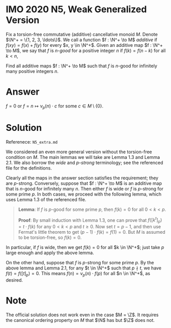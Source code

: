 # IMO 2020 N5, Weak Generalized Version

Fix a torsion-free commutative (additive) cancellative monoid $M$.
Denote $\N^+ = \{1, 2, 3, \ldots\}$.
We call a function $f : \N^+ \to M$ *additive* if $f(xy) = f(x) + f(y)$ for every $x, y \in \N^+$.
Given an additive map $f : \N^+ \to M$, we say that $f$ is *$n$-good* for a positive integer $n$ if $f(k) = f(n - k)$ for all $k < n$,

Find all additive maps $f : \N^+ \to M$ such that $f$ is $n$-good for infinitely many positive integers $n$.



# Answer

$f = 0$ or $f = n \mapsto \nu_p(n) \cdot c$ for some $c \in M \setminus \{0\}$.



# Solution

Referenece: `N5_extra.md`

We considered an even more general version without the torsion-free condition on $M$.
The main lemmas we will take are Lemma 1.3 and Lemma 2.1.
We also borrow the *wide* and *$p$-strong* terminology; see the referenced file for the definitions.

Clearly all the maps in the answer section satisfies the requirement; they are $p$-strong.
Conversely, suppose that $f : \N^+ \to M$ is an additive map that is $n$-good for infinitely many $n$.
Then either $f$ is wide or $f$ is $p$-strong for some prime $p$.
In both cases, we proceed with the following lemma, which uses Lemma 1.3 of the referenced file.

> __Lemma__:
> If $f$ is $p$-good for some prime $p$, then $f(k) = 0$ for all $0 < k < p$.
>
> __Proof__:
> By small induction with Lemma 1.3, one can prove that $f([k^t]_p) = t \cdot f(k)$ for any $0 < k < p$ and $t \geq 0$.
> Now set $t = p - 1$, and then use Fermat's little theorem to get $(p - 1) \cdot f(k) = f(1) = 0$.
> But $M$ is assumed to be torsion-free, so $f(k) = 0$.

In particular, if $f$ is wide, then we get $f(k) = 0$ for all $k \in \N^+$; just take $p$ large enough and apply the above lemma.

On the other hand, suppose that $f$ is $p$-strong for some prime $p$.
By the above lemma and Lemma 2.1, for any $t \in \N^+$ such that $p \nmid t$, we have $f(t) = f([t]_p) = 0$.
This means $f(n) = \nu_p(n) \cdot f(p)$ for all $n \in \N^+$, as desired.



# Note

The official solution does not work even in the case $M = \Z$.
It requires the canonical ordering property on $M$ that $\N$ has but $\Z$ does not.
